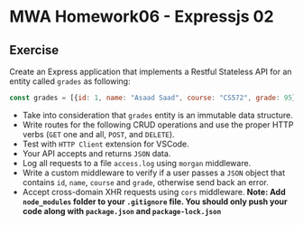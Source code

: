 # MWA Homework06 - Expressjs 02
## Exercise
Create an Express application that implements a Restful Stateless API for an entity called `grades` as following:
```javascript
const grades = [{id: 1, name: "Asaad Saad", course: "CS572", grade: 95}]
```
* Take into consideration that `grades` entity is an immutable data structure.
* Write routes for the following CRUD operations and use the proper HTTP verbs (`GET` one and all, `POST`, and `DELETE`).
* Test with `HTTP Client` extension for VSCode.
* Your API accepts and returns `JSON` data.
* Log all requests to a file `access.log` using `morgan` middleware. 
* Write a custom middleware to verify if a user passes a `JSON` object that contains `id`, `name`, `course` and `grade`, otherwise send back an error.
* Accept cross-domain XHR requests using `cors` middleware.
**Note: Add `node_modules` folder to your `.gitignore` file. You should only push your code along with `package.json` and `package-lock.json`**

